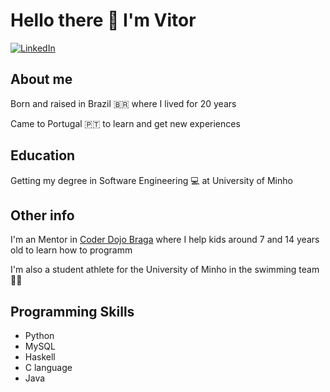 # Hello there 👋 I'm Vitor

[![LinkedIn](https://img.shields.io/badge/-Vitor%20Lelis-blue?style=for-the-badge&logo=linkedin)](https://www.linkedin.com/in/vitor-lelis-71361420a/)

  ## About me
  Born and raised in Brazil 🇧🇷 where I lived for 20 years
  
  Came to Portugal 🇵🇹 to learn and get new experiences
  
  ## Education
  Getting my degree in Software Engineering 💻 at University of Minho
  
  ## Other info
  I'm an Mentor in [Coder Dojo Braga](https://github.com/coderdojobraga) where I help kids around 7 and 14 years old to learn how to programm
  
  I'm also a student athlete for the University of Minho in the swimming team 🏊‍♂️
  
  ## Programming Skills
  + Python
  + MySQL
  + Haskell
  + C language
  + Java
